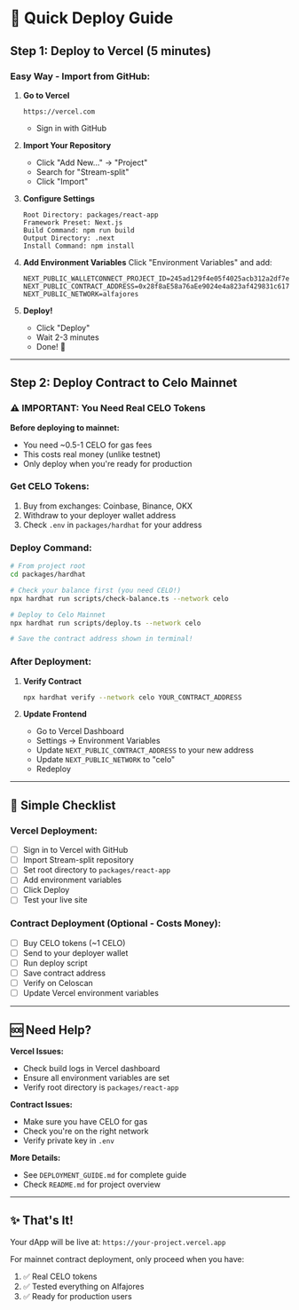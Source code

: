 # 🚀 Quick Deploy Guide

## Step 1: Deploy to Vercel (5 minutes)

### Easy Way - Import from GitHub:

1. **Go to Vercel**
   ```
   https://vercel.com
   ```
   - Sign in with GitHub

2. **Import Your Repository**
   - Click "Add New..." → "Project"
   - Search for "Stream-split"
   - Click "Import"

3. **Configure Settings**
   ```
   Root Directory: packages/react-app
   Framework Preset: Next.js
   Build Command: npm run build
   Output Directory: .next
   Install Command: npm install
   ```

4. **Add Environment Variables**
   Click "Environment Variables" and add:
   ```
   NEXT_PUBLIC_WALLETCONNECT_PROJECT_ID=245ad129f4e05f4025acb312a2df7e5c
   NEXT_PUBLIC_CONTRACT_ADDRESS=0x28f8aE58a76aEe9024e4a823af429831c6173029
   NEXT_PUBLIC_NETWORK=alfajores
   ```

5. **Deploy!**
   - Click "Deploy"
   - Wait 2-3 minutes
   - Done! 🎉

---

## Step 2: Deploy Contract to Celo Mainnet

### ⚠️ IMPORTANT: You Need Real CELO Tokens

**Before deploying to mainnet:**
- You need ~0.5-1 CELO for gas fees
- This costs real money (unlike testnet)
- Only deploy when you're ready for production

### Get CELO Tokens:
1. Buy from exchanges: Coinbase, Binance, OKX
2. Withdraw to your deployer wallet address
3. Check `.env` in `packages/hardhat` for your address

### Deploy Command:

```bash
# From project root
cd packages/hardhat

# Check your balance first (you need CELO!)
npx hardhat run scripts/check-balance.ts --network celo

# Deploy to Celo Mainnet
npx hardhat run scripts/deploy.ts --network celo

# Save the contract address shown in terminal!
```

### After Deployment:

1. **Verify Contract**
   ```bash
   npx hardhat verify --network celo YOUR_CONTRACT_ADDRESS
   ```

2. **Update Frontend**
   - Go to Vercel Dashboard
   - Settings → Environment Variables
   - Update `NEXT_PUBLIC_CONTRACT_ADDRESS` to your new address
   - Update `NEXT_PUBLIC_NETWORK` to "celo"
   - Redeploy

---

## 📝 Simple Checklist

### Vercel Deployment:
- [ ] Sign in to Vercel with GitHub
- [ ] Import Stream-split repository
- [ ] Set root directory to `packages/react-app`
- [ ] Add environment variables
- [ ] Click Deploy
- [ ] Test your live site

### Contract Deployment (Optional - Costs Money):
- [ ] Buy CELO tokens (~1 CELO)
- [ ] Send to your deployer wallet
- [ ] Run deploy script
- [ ] Save contract address
- [ ] Verify on Celoscan
- [ ] Update Vercel environment variables

---

## 🆘 Need Help?

**Vercel Issues:**
- Check build logs in Vercel dashboard
- Ensure all environment variables are set
- Verify root directory is `packages/react-app`

**Contract Issues:**
- Make sure you have CELO for gas
- Check you're on the right network
- Verify private key in `.env`

**More Details:**
- See `DEPLOYMENT_GUIDE.md` for complete guide
- Check `README.md` for project overview

---

## ✨ That's It!

Your dApp will be live at: `https://your-project.vercel.app`

For mainnet contract deployment, only proceed when you have:
1. ✅ Real CELO tokens
2. ✅ Tested everything on Alfajores
3. ✅ Ready for production users
